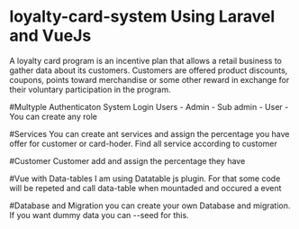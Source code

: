 # loyalty-card-system Using Laravel and VueJs
A loyalty card program is an incentive plan that allows a retail business to gather data about its customers. Customers are offered product discounts, coupons, points toward merchandise or some other reward in exchange for their voluntary participation in the program.

#Multyple Authenticaton System
Login Users - Admin
            - Sub admin
            - User
            - You can create any role
           
 #Services
    You can create ant services and assign the percentage you have offer for customer or card-hoder.
    Find all service according to customer
    
 #Customer
    Customer add and assign the percentage they have
    
#Vue with Data-tables
    I am using Datatable js plugin. For that some code will be repeted and call data-table when mountaded and occured a event
    
#Database and Migration
    you can create your own Database and migration. If you want dummy data you can --seed for this.
 
 
